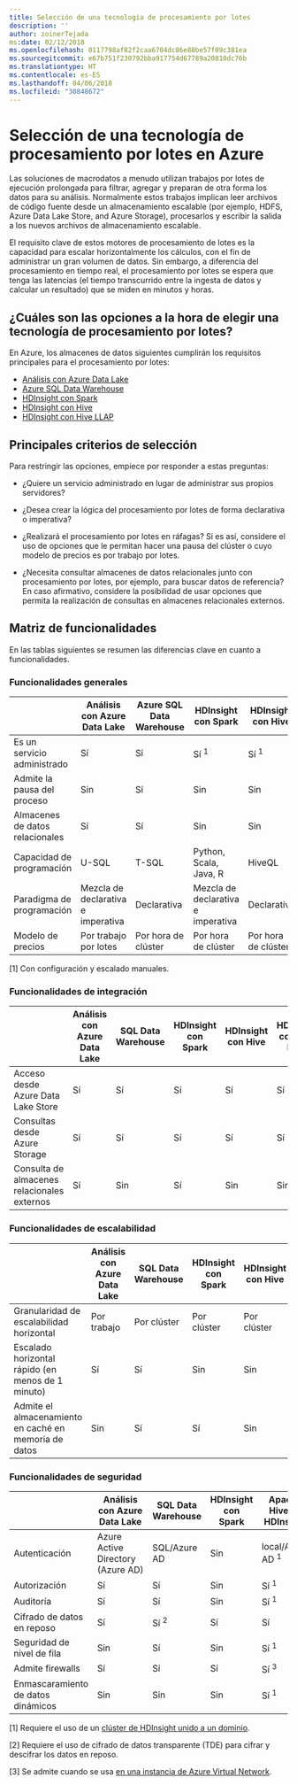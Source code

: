 ```yaml
---
title: Selección de una tecnología de procesamiento por lotes
description: ''
author: zoinerTejada
ms:date: 02/12/2018
ms.openlocfilehash: 0117798af82f2caa6704dc86e88be57f09c381ea
ms.sourcegitcommit: e67b751f230792bba917754d67789a20810dc76b
ms.translationtype: HT
ms.contentlocale: es-ES
ms.lasthandoff: 04/06/2018
ms.locfileid: "30848672"
---
```

# <a name="choosing-a-batch-processing-technology-in-azure"></a>Selección de una tecnología de procesamiento por lotes en Azure

Las soluciones de macrodatos a menudo utilizan trabajos por lotes de ejecución prolongada para filtrar, agregar y preparan de otra forma los datos para su análisis. Normalmente estos trabajos implican leer archivos de código fuente desde un almacenamiento escalable (por ejemplo, HDFS, Azure Data Lake Store, and Azure Storage), procesarlos y escribir la salida a los nuevos archivos de almacenamiento escalable. 

El requisito clave de estos motores de procesamiento de lotes es la capacidad para escalar horizontalmente los cálculos, con el fin de administrar un gran volumen de datos. Sin embargo, a diferencia del procesamiento en tiempo real, el procesamiento por lotes se espera que tenga las latencias (el tiempo transcurrido entre la ingesta de datos y calcular un resultado) que se miden en minutos y horas.

## <a name="what-are-your-options-when-choosing-a-batch-processing-technology"></a>¿Cuáles son las opciones a la hora de elegir una tecnología de procesamiento por lotes?

En Azure, los almacenes de datos siguientes cumplirán los requisitos principales para el procesamiento por lotes:

- [Análisis con Azure Data Lake](/azure/data-lake-analytics/)
- [Azure SQL Data Warehouse](/azure/sql-data-warehouse/sql-data-warehouse-overview-what-is)
- [HDInsight con Spark](/azure/hdinsight/spark/apache-spark-overview)
- [HDInsight con Hive](/azure/hdinsight/hadoop/hdinsight-use-hive)
- [HDInsight con Hive LLAP](/azure/hdinsight/interactive-query/apache-interactive-query-get-started)

## <a name="key-selection-criteria"></a>Principales criterios de selección

Para restringir las opciones, empiece por responder a estas preguntas:

- ¿Quiere un servicio administrado en lugar de administrar sus propios servidores?

- ¿Desea crear la lógica del procesamiento por lotes de forma declarativa o imperativa?

- ¿Realizará el procesamiento por lotes en ráfagas? Si es así, considere el uso de opciones que le permitan hacer una pausa del clúster o cuyo modelo de precios es por trabajo por lotes.

- ¿Necesita consultar almacenes de datos relacionales junto con procesamiento por lotes, por ejemplo, para buscar datos de referencia? En caso afirmativo, considere la posibilidad de usar opciones que permita la realización de consultas en almacenes relacionales externos.

## <a name="capability-matrix"></a>Matriz de funcionalidades

En las tablas siguientes se resumen las diferencias clave en cuanto a funcionalidades. 

### <a name="general-capabilities"></a>Funcionalidades generales

| | Análisis con Azure Data Lake | Azure SQL Data Warehouse | HDInsight con Spark | HDInsight con Hive | HDInsight con Hive LLAP |
| --- | --- | --- | --- | --- | --- |
| Es un servicio administrado | Sí | Sí | Sí <sup>1</sup> | Sí <sup>1</sup> | Sí <sup>1</sup> |
| Admite la pausa del proceso | Sin  | Sí | Sin  | Sin  | Sin  |
| Almacenes de datos relacionales | Sí | Sí | Sin  | Sin  | Sin  |
| Capacidad de programación | U-SQL | T-SQL | Python, Scala, Java, R | HiveQL | HiveQL |
| Paradigma de programación | Mezcla de declarativa e imperativa  | Declarativa | Mezcla de declarativa e imperativa | Declarativa | Declarativa | 
| Modelo de precios | Por trabajo por lotes | Por hora de clúster | Por hora de clúster | Por hora de clúster | Por hora de clúster |  

[1] Con configuración y escalado manuales.

### <a name="integration-capabilities"></a>Funcionalidades de integración

| | Análisis con Azure Data Lake | SQL Data Warehouse | HDInsight con Spark | HDInsight con Hive | HDInsight con Hive LLAP |
| --- | --- | --- | --- | --- | --- |
| Acceso desde Azure Data Lake Store | Sí | Sí | Sí | Sí | Sí |
| Consultas desde Azure Storage | Sí | Sí | Sí | Sí | Sí |
| Consulta de almacenes relacionales externos | Sí | Sin  | Sí | Sin  | Sin  |

### <a name="scalability-capabilities"></a>Funcionalidades de escalabilidad

| | Análisis con Azure Data Lake | SQL Data Warehouse | HDInsight con Spark | HDInsight con Hive | HDInsight con Hive LLAP |
| --- | --- | --- | --- | --- | --- |
| Granularidad de escalabilidad horizontal  | Por trabajo | Por clúster | Por clúster | Por clúster | Por clúster |
| Escalado horizontal rápido (en menos de 1 minuto) | Sí | Sí | Sin  | Sin  | Sin  |
| Admite el almacenamiento en caché en memoria de datos | Sin  | Sí | Sí | Sin  | Sí | 

### <a name="security-capabilities"></a>Funcionalidades de seguridad

| | Análisis con Azure Data Lake | SQL Data Warehouse | HDInsight con Spark | Apache Hive en HDInsight | Hive LLAP en HDInsight |
| --- | --- | --- | --- | --- | --- |
| Autenticación  | Azure Active Directory (Azure AD) | SQL/Azure AD | Sin  | local/Azure AD <sup>1</sup> | local/Azure AD <sup>1</sup> |
| Autorización  | Sí | Sí| Sin  | Sí <sup>1</sup> | Sí <sup>1</sup> |
| Auditoría  | Sí | Sí | Sin  | Sí <sup>1</sup> | Sí <sup>1</sup> |
| Cifrado de datos en reposo | Sí| Sí <sup>2</sup> | Sí | Sí | Sí |
| Seguridad de nivel de fila | Sin  | Sí | Sin  | Sí <sup>1</sup> | Sí <sup>1</sup> |
| Admite firewalls | Sí | Sí | Sí | Sí <sup>3</sup> | Sí <sup>3</sup> |
| Enmascaramiento de datos dinámicos | Sin  | Sin  | Sin  | Sí <sup>1</sup> | Sí <sup>1</sup> |

[1] Requiere el uso de un [clúster de HDInsight unido a un dominio](/azure/hdinsight/domain-joined/apache-domain-joined-introduction).

[2] Requiere el uso de cifrado de datos transparente (TDE) para cifrar y descifrar los datos en reposo.

[3] Se admite cuando se usa [en una instancia de Azure Virtual Network](/azure/hdinsight/hdinsight-extend-hadoop-virtual-network).
